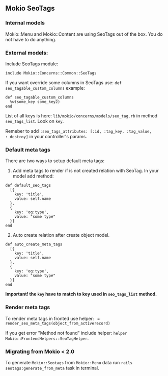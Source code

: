 ## Mokio SeoTags

### Internal models
Mokio::Menu and Mokio::Content are using SeoTags out of the box. You do not have to do anything.

### External models:
Include SeoTags module:
```
include Mokio::Concerns::Common::SeoTags
```

If you want override some columns in SeoTags use:
`def seo_tagable_custom_columns`
example:
```
def seo_tagable_custom_columns
  %w(some_key some_key2)
end
```
List of all keys is here: `lib/mokio/concerns/models/seo_tag.rb` in method `seo_tags_list`. Look on `key`.

Remeber to add `:seo_tags_attributes: [:id, :tag_key, :tag_value, :_destroy]` in your controller's params.

### Default meta tags
There are two ways to setup default meta tags:
1. Add meta tags to render if is not created relation with SeoTag.
In your model add method:
```
def default_seo_tags
  [{
    key: 'title',
    value: self.name
  },
  {
    key: 'og:type',
    value: "some type"
  }]
end
```
2. Auto create relation after create object model.
```
def auto_create_meta_tags
  [{
    key: 'title',
    value: self.name
  },
  {
    key: 'og:type',
    value: "some type"
  }]
end
```
**Important! the `key` have to match to key used in `seo_tags_list` method.**


### Render meta tags
To render meta tags in fronted use helper:
` = render_seo_meta_tags(object_from_activerecord)`


If you get error "Method not found" include helper: `helper Mokio::FrontendHelpers::SeoTagHelper`.

### Migrating from Mokio < 2.0
To generate `Mokio::Seotags` from `Mokio::Menu` data run `rails seotags:generate_from_meta` task in terminal.